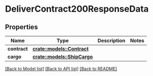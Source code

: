 # DeliverContract200ResponseData

## Properties

Name | Type | Description | Notes
------------ | ------------- | ------------- | -------------
**contract** | [**crate::models::Contract**](Contract.md) |  | 
**cargo** | [**crate::models::ShipCargo**](ShipCargo.md) |  | 

[[Back to Model list]](../README.md#documentation-for-models) [[Back to API list]](../README.md#documentation-for-api-endpoints) [[Back to README]](../README.md)


